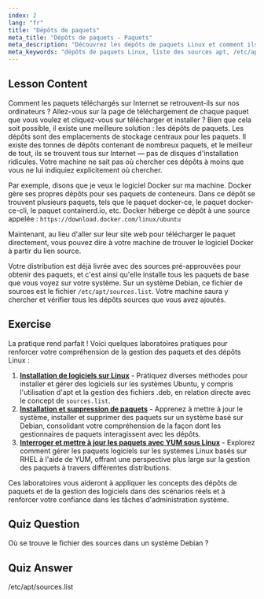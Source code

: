 ```yaml
---
index: 2
lang: "fr"
title: "Dépôts de paquets"
meta_title: "Dépôts de paquets - Paquets"
meta_description: "Découvrez les dépôts de paquets Linux et comment ils gèrent les logiciels. Découvrez comment trouver et ajouter des sources de paquets comme /etc/apt/sources.list pour une installation facile."
meta_keywords: "dépôts de paquets Linux, liste des sources apt, /etc/apt/sources.list, paquets Linux, Linux débutant, tutoriel Linux, gestion des paquets"
---
```


## Lesson Content

Comment les paquets téléchargés sur Internet se retrouvent-ils sur nos ordinateurs ? Allez-vous sur la page de téléchargement de chaque paquet que vous voulez et cliquez-vous sur télécharger et installer ? Bien que cela soit possible, il existe une meilleure solution : les dépôts de paquets. Les dépôts sont des emplacements de stockage centraux pour les paquets. Il existe des tonnes de dépôts contenant de nombreux paquets, et le meilleur de tout, ils se trouvent tous sur Internet — pas de disques d'installation ridicules. Votre machine ne sait pas où chercher ces dépôts à moins que vous ne lui indiquiez explicitement où chercher.

Par exemple, disons que je veux le logiciel Docker sur ma machine. Docker gère ses propres dépôts pour ses paquets de conteneurs. Dans ce dépôt se trouvent plusieurs paquets, tels que le paquet docker-ce, le paquet docker-ce-cli, le paquet containerd.io, etc. Docker héberge ce dépôt à une source appelée : `https://download.docker.com/linux/ubuntu`

Maintenant, au lieu d'aller sur leur site web pour télécharger le paquet directement, vous pouvez dire à votre machine de trouver le logiciel Docker à partir du lien source.

Votre distribution est déjà livrée avec des sources pré-approuvées pour obtenir des paquets, et c'est ainsi qu'elle installe tous les paquets de base que vous voyez sur votre système. Sur un système Debian, ce fichier de sources est le fichier `/etc/apt/sources.list`. Votre machine saura y chercher et vérifier tous les dépôts sources que vous avez ajoutés.

## Exercise

La pratique rend parfait ! Voici quelques laboratoires pratiques pour renforcer votre compréhension de la gestion des paquets et des dépôts Linux :

1. **[Installation de logiciels sur Linux](https://labex.io/fr/labs/linux-software-installation-on-linux-18005)** - Pratiquez diverses méthodes pour installer et gérer des logiciels sur les systèmes Ubuntu, y compris l'utilisation d'apt et la gestion des fichiers .deb, en relation directe avec le concept de `sources.list`.
2. **[Installation et suppression de paquets](https://labex.io/fr/labs/linux-installing-and-removing-packages-385380)** - Apprenez à mettre à jour le système, installer et supprimer des paquets sur un système basé sur Debian, consolidant votre compréhension de la façon dont les gestionnaires de paquets interagissent avec les dépôts.
3. **[Interroger et mettre à jour les paquets avec YUM sous Linux](https://labex.io/fr/labs/rhel-query-and-update-packages-with-yum-in-linux-590869)** - Explorez comment gérer les paquets logiciels sur les systèmes Linux basés sur RHEL à l'aide de YUM, offrant une perspective plus large sur la gestion des paquets à travers différentes distributions.

Ces laboratoires vous aideront à appliquer les concepts des dépôts de paquets et de la gestion des logiciels dans des scénarios réels et à renforcer votre confiance dans les tâches d'administration système.

## Quiz Question

Où se trouve le fichier des sources dans un système Debian ?

## Quiz Answer

/etc/apt/sources.list
